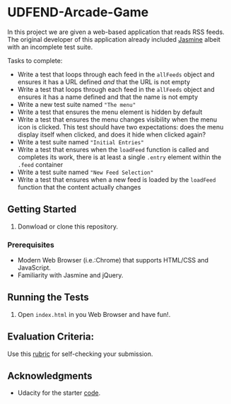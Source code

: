 # UDFEND-Arcade-Game

In this project we are given a web-based application that reads RSS feeds. The original developer of this application already included [Jasmine](http://jasmine.github.io/) albeit with an incomplete test suite. 

Tasks to complete:
* Write a test that loops through each feed in the `allFeeds` object and ensures it has a URL defined _and_ that the URL is not empty
* Write a test that loops through each feed in the `allFeeds` object and ensures it has a name defined and that the name is not empty
* Write a new test suite named `"The menu"`
* Write a test that ensures the menu element is hidden by default
* Write a test that ensures the menu changes visibility when the menu icon is clicked. This test should have two expectations: does the menu display itself when clicked, and does it hide when clicked again?
* Write a test suite named `"Initial Entries"`
* Write a test that ensures when the `loadFeed` function is called and completes its work, there is at least a single `.entry` element within the `.feed` container
* Write a test suite named `"New Feed Selection"`
* Write a test that ensures when a new feed is loaded by the `loadFeed` function that the content actually changes

## Getting Started

1. Donwload or clone this repository.

### Prerequisites

* Modern Web Browser (i.e.:Chrome) that supports HTML/CSS and JavaScript.
* Familiarity with Jasmine and jQuery.

## Running the Tests

1. Open `index.html` in you Web Browser and have fun!.

## Evaluation Criteria:

Use this [rubric](https://review.udacity.com/#!/rubrics/18/view) for self-checking your submission.

## Acknowledgments

* Udacity for the starter [code](https://github.com/udacity/frontend-nanodegree-feedreader).
